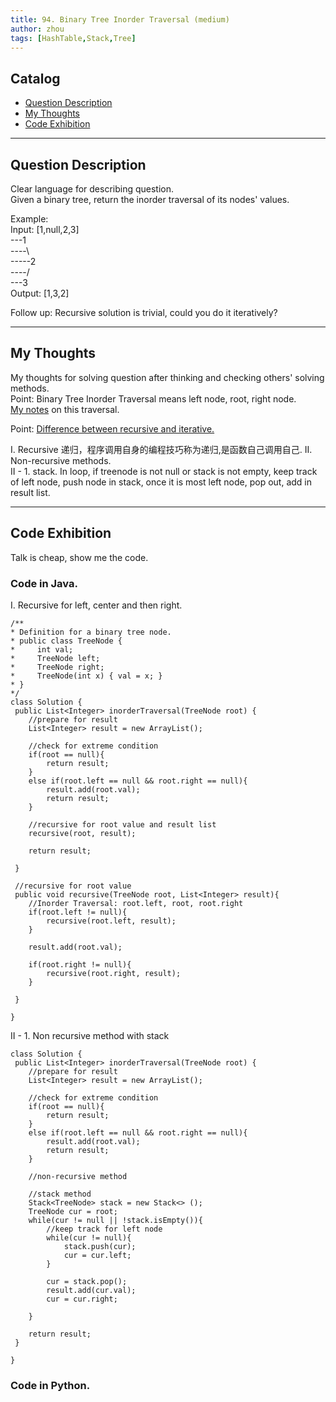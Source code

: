 ```yaml
---
title: 94. Binary Tree Inorder Traversal (medium)                  
author: zhou      
tags: [HashTable,Stack,Tree]          
---
```


       

## Catalog  
+ [Question Description](#partI)
+ [My Thoughts](#partII)
+ [Code Exhibition](#partIII)

----------------------------------

## Question Description
Clear language for describing question.    
Given a binary tree, return the inorder traversal of its nodes' values.     

Example:     
Input: [1,null,2,3]       
---1   
----\   
-----2  
----/   
---3   
Output: [1,3,2]     

Follow up: Recursive solution is trivial, could you do it iteratively?     



----------------------------------

## My Thoughts
My thoughts for solving question after thinking and checking others' solving methods.        
Point: Binary Tree Inorder Traversal means left node, root, right node.    
[My notes](https://github.com/zhou-1/zhou-1.github.io/blob/master/_posts/JavaThinking/tree/traversal.md) on this traversal.     

Point: [Difference between recursive and iterative.](https://github.com/zhou-1/zhou-1.github.io/blob/master/_posts/JavaThinking/iterative%20and%20recursive.md)     

I. Recursive 递归，程序调用自身的编程技巧称为递归,是函数自己调用自己. 
II. Non-recursive methods.     
II - 1. stack. In loop, if treenode is not null or stack is not empty, keep track of left node, push node in stack, once it is most left node, pop out, add in result list.          



----------------------------------

## Code Exhibition
Talk is cheap, show me the code.    
### Code in Java.     
I. Recursive for left, center and then right.    

    /**
    * Definition for a binary tree node.
    * public class TreeNode {
    *     int val;
    *     TreeNode left;
    *     TreeNode right;
    *     TreeNode(int x) { val = x; }
    * }
    */
    class Solution {
     public List<Integer> inorderTraversal(TreeNode root) {
        //prepare for result
        List<Integer> result = new ArrayList();
        
        //check for extreme condition
        if(root == null){
            return result;
        }
        else if(root.left == null && root.right == null){
            result.add(root.val);
            return result;
        }
        
        //recursive for root value and result list
        recursive(root, result);
        
        return result;
        
     }
    
     //recursive for root value
     public void recursive(TreeNode root, List<Integer> result){
        //Inorder Traversal: root.left, root, root.right
        if(root.left != null){
            recursive(root.left, result);
        }
        
        result.add(root.val);
        
        if(root.right != null){
            recursive(root.right, result);
        }
        
     }
    
    }


II - 1. Non recursive method with stack

    class Solution {
     public List<Integer> inorderTraversal(TreeNode root) {
        //prepare for result
        List<Integer> result = new ArrayList();
        
        //check for extreme condition
        if(root == null){
            return result;
        }
        else if(root.left == null && root.right == null){
            result.add(root.val);
            return result;
        }
        
        //non-recursive method
        
        //stack method
        Stack<TreeNode> stack = new Stack<> ();
        TreeNode cur = root;
        while(cur != null || !stack.isEmpty()){
            //keep track for left node
            while(cur != null){
                stack.push(cur);
                cur = cur.left;
            }
            
            cur = stack.pop();
            result.add(cur.val);
            cur = cur.right;
            
        }
        
        return result;
     }
   
    }




### Code in Python.   



